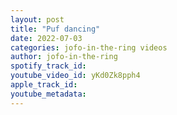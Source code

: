 ```yaml
---
layout: post
title: "Puf dancing"
date: 2022-07-03
categories: jofo-in-the-ring videos
author: jofo-in-the-ring
spotify_track_id: 
youtube_video_id: yKd0Zk8pph4
apple_track_id: 
youtube_metadata: 
---
```

